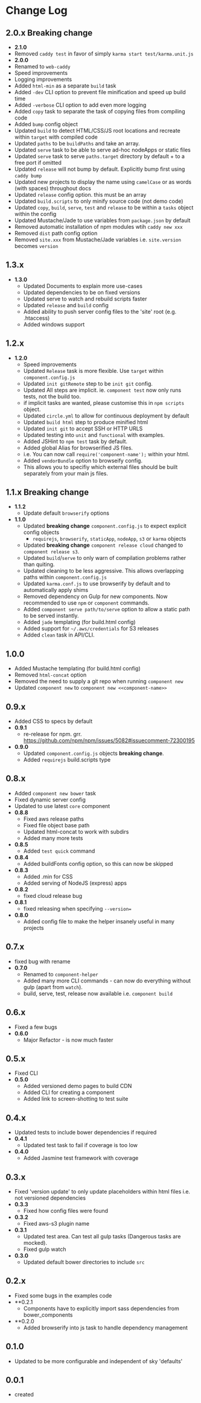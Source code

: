 # Change Log

## 2.0.x  Breaking change
 * **2.1.0**
  * Removed `caddy test` in favor of simply `karma start test/karma.unit.js`
 * **2.0.0**
  * Renamed to `web-caddy`
  * Speed improvements
  * Logging improvements
  * Added `html-min` as a separate `build` task
  * Added `-dev` CLI option to prevent file minification and speed up build time
  * Added `-verbose` CLI option to add even more logging
  * Added `copy` task to separate the task of copying files from compiling code
  * Added `bump` config object
  * Updated `build` to detect HTML/CSS/JS root locations and recreate within `target` with compiled code
  * Updated `paths` to be `buildPaths` and take an array.
  * Updated `serve` task to be able to serve ad-hoc nodeApps or static files
  * Updated `serve` task to serve `paths.target` directory by default + to a free port if omitted
  * Updated `release` will not bump by default. Explicitly bump first using `caddy bump`
  * Updated new projects to display the name using `camelCase` or as words (with spaces) throughout docs
  * Updated `release` config option. this must be an array
  * Updated `build.scripts` to only minify source code (not demo code)
  * Updated `copy`, `build`, `serve`, `test` and `release` to be within a `tasks` object within the config
  * Updated Mustache/Jade to use variables from `package.json` by default
  * Removed automatic installation of npm modules wtih `caddy new xxx`
  * Removed `dist` path config option
  * Removed `site.xxx` from Mustache/Jade variables i.e. `site.version` becomes `version`
  
## 1.3.x
 * **1.3.0**
    * Updated Documents to explain more use-cases
    * Updated dependencies to be on fixed versions
    * Updated serve to watch and rebuild scripts faster
    * Updated `release` and `build` config
    * Added ability to push server config files to the 'site' root (e.g. .htaccess)
    * Added windows support

## 1.2.x

 * **1.2.0**
    * Speed improvements
    * Updated `Release` task is more flexible. Use `target` within `component.config.js`
    * Updated `init gitRemote` step to be `init git` config.
    * Updated All steps are implicit. ie. `component test` now only runs tests, not the build too.
    * if implicit tasks are wanted, please customise this in `npm scripts` object.
    * Updated `circle.yml` to allow for continuous deployment by default
    * Updated `build html` step to produce minified html
    * Updated `init git` to accept SSH or HTTP URLS
    * Updated testing into `unit` and `functional` with examples.
    * Added JSHint to `npm test` task by default.
    * Added global Alias for browserified JS files.
    * i.e. You can now call `require('component-name');` within your html.
    * Added `vendorBundle` option to browseify config.
    * This allows you to specifiy which external files should be built separately from your main js files.

## 1.1.x Breaking change

 * **1.1.2**
    * Update default `browserify` options
 * **1.1.0**
    * Updated **breaking change** `component.config.js` to expect explicit config objects
      * `requirejs`, `browserify`, `staticApp`, `nodeApp`, `s3` or `karma` objects
    * Updated **breaking change** `component release cloud` changed to `component release s3`.
    * Updated `build`/`serve` to only warn of compilation problems rather than quiting.
    * Updated cleaning to be less aggressive. This allows overlapping paths within `component.config.js`
    * Updated `karma.conf.js` to use browserify by default and to automatically apply shims
    * Removed dependency on Gulp for new components. Now recommended to use `npm` or `component` commands.
    * Added `component serve path/to/serve` option to allow a static path to be served instantly.
    * Added `jade` templating (for build.html config)
    * Added support for `~/.aws/credentials` for S3 releases
    * Added `clean` task in API/CLI.

## 1.0.0

 * Added Mustache templating (for build.html config)
 * Removed `html-concat` option
 * Removed the need to supply a git repo when running `component new`
 * Updated `component new` to `component new <<component-name>>`

## 0.9.x

 * Added CSS to specs by default
 * **0.9.1**
    * re-release for npm. grr. https://github.com/npm/npm/issues/5082#issuecomment-72300195
 * **0.9.0**
    * Updated `component.config.js` objects **breaking change**.
    * Added `requirejs` build.scripts type

## 0.8.x

 * Added `component new bower` task
 * Fixed dynamic server config
 * Updated to use latest `core` component
 * **0.8.8**
    * Fixed aws release paths
    * Fixed file object base path
    * Updated html-concat to work with subdirs
    * Added many more tests
 * **0.8.5**
    * Added `test quick` command
 * **0.8.4**
    * Added buildFonts config option, so this can now be skipped
 * **0.8.3**
    * Added .min for CSS
    * Added serving of NodeJS (express) apps
 * **0.8.2**
    * fixed cloud release bug
 * **0.8.1**
    * fixed releasing when specifying `--version=`
 * **0.8.0**
    * Added config file to make the helper insanely useful in many projects

## 0.7.x

 * fixed bug with rename
 * **0.7.0**
    * Renamed to `component-helper`
    * Added many more CLI commands - can now do everything without gulp (apart from `watch`).
    * build, serve, test, release now available i.e. `component build`

## 0.6.x

 * Fixed a few bugs
 * **0.6.0**
    * Major Refactor - is now much faster

## 0.5.x

 * Fixed CLI
 * **0.5.0**
    * Added versioned demo pages to build CDN
    * Added CLI for creating a component
    * Added link to screen-shotting to test suite

## 0.4.x

 * Updated tests to include bower dependencies if required
 * **0.4.1**
    * Updated test task to fail if coverage is too low
 * **0.4.0**
    * Added Jasmine test framework with coverage

## 0.3.x

 * Fixed 'version update' to only update placeholders within html files i.e. not versioned dependencies
 * **0.3.3**
    * Fixed how config files were found
 * **0.3.2**
    * Fixed aws-s3 plugin name
 * **0.3.1**
    * Updated test area. Can test all gulp tasks (Dangerous tasks are mocked).
    * Fixed gulp watch
 * **0.3.0**
    * Updated default bower directories to include `src`

## 0.2.x

 * Fixed some bugs in the examples code
 * **0.2.1
    * Components have to explicitly import sass dependencies from bower_components
 * **0.2.0
    * Added browserify into js task to handle dependency management

## 0.1.0

 * Updated to be more configurable and independent of sky 'defaults'

## 0.0.1

 * created
